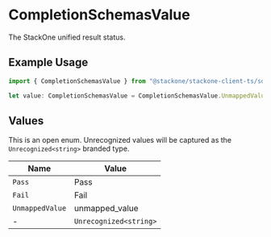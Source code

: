 # CompletionSchemasValue

The StackOne unified result status.

## Example Usage

```typescript
import { CompletionSchemasValue } from "@stackone/stackone-client-ts/sdk/models/shared";

let value: CompletionSchemasValue = CompletionSchemasValue.UnmappedValue;
```

## Values

This is an open enum. Unrecognized values will be captured as the `Unrecognized<string>` branded type.

| Name                   | Value                  |
| ---------------------- | ---------------------- |
| `Pass`                 | Pass                   |
| `Fail`                 | Fail                   |
| `UnmappedValue`        | unmapped_value         |
| -                      | `Unrecognized<string>` |